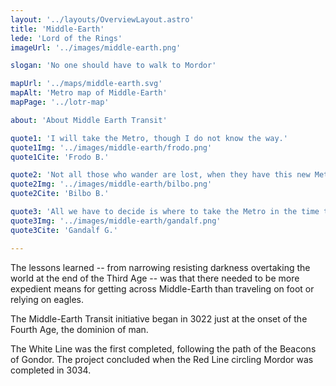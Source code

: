 ```yaml
---
layout: '../layouts/OverviewLayout.astro'
title: 'Middle-Earth'
lede: 'Lord of the Rings'
imageUrl: '../images/middle-earth.png'

slogan: 'No one should have to walk to Mordor'

mapUrl: '../maps/middle-earth.svg'
mapAlt: 'Metro map of Middle-Earth'
mapPage: '../lotr-map'

about: 'About Middle Earth Transit'

quote1: 'I will take the Metro, though I do not know the way.'
quote1Img: '../images/middle-earth/frodo.png'
quote1Cite: 'Frodo B.'

quote2: 'Not all those who wander are lost, when they have this new Metro map.'
quote2Img: '../images/middle-earth/bilbo.png'
quote2Cite: 'Bilbo B.'

quote3: 'All we have to decide is where to take the Metro in the time that is given us.'
quote3Img: '../images/middle-earth/gandalf.png'
quote3Cite: 'Gandalf G.'

---
```


The lessons learned -- from narrowing  resisting darkness overtaking the world at the end of the Third Age -- was that there needed to be more expedient means for getting across Middle-Earth than traveling on foot or relying on eagles.

The Middle-Earth Transit initiative began in 3022 just at the onset of the Fourth Age, the dominion of man.  

The White Line was the first completed, following the path of the Beacons of Gondor. The  project concluded when the Red Line circling Mordor was completed in 3034.
